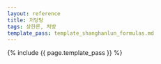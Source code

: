 ```yaml
---
layout: reference
title: 저당탕
tags: 상한론, 처방
template_pass: template_shanghanlun_formulas.md
---
```



{% include {{ page.template_pass }} %}